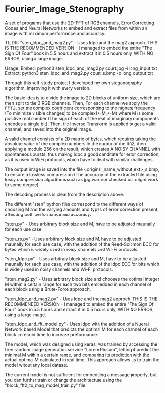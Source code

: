 # Fourier_Image_Stenography
A set of programs that use the 2D-FFT of RGB channels, Error Correcting Codes and Neural Networks to embed and extract files from within an image with maximum performance and accuracy.

TL;DR:
"sten_ldpc_and_mag2.py" - Uses ldpc and the mag2 approch. THIS IS THE RECOMMENDED VERSION - I managed to embed the entire "The Sign Of Four" book in 5.5 hours and extract it in 0.5 hours only, WITH NO ERROS, using a large image.

Usage:
Embed:
python3 sten_ldpc_and_mag2.py court.jpg -i long_input.txt
Extract:
python3 sten_ldpc_and_mag2.py court_s.bmp -o long_output.txt 


Through this self-study project I developed my own steganography algorithm, improving it with every version.

The basic idea is to divide the image to 2D blocks of uniform size, which are then split to the 3 RGB channels.
Then, For each channel we apply the FFT2, set the complex coefficient corresponding to the highest frequency (To minimize visible changes) to be
complex(+-M,+-M) where M is some positive real number (The sign of each of the real of imaginary components encodes a single bit).
Then, the Inverse Transform is applied to get a valid channel, and saved into the original image.

A valid channel consists of a 2D matrix of bytes, which requires taking the absolute value of the complex numbers in the output of the ifft2,
then applying a modulo 256 on the result, which creates A NOISY CHANNEL with spontaneous bursts, thus making ldpc a good canditate for error correction, 
as it is used in WiFi protocols, which have to deal with similar challenges.

The output image is saved into the file <original_name_without_ext>_s.bmp, to ensure a lossless compression 
(The accuracy of the extracted file using lossy compression algorithms such as jpg was not checked but might work to some degree)

The decoding process is clear from the description above.

The different "sten" python files correspond to the different ways of choosing M and the varying amounts and types of error correction present, affecting both performance and accuracy:

"sten.py" - Uses arbitrary block size and M, have to be adjusted maunally for each use case

"sten_rs.py" - Uses arbitrary block size and M, have to be adjusted maunally for each use case, with the addition of the Reed-Solomon ECC for bytes which is widely used in noisy channels and Wi-Fi protocols.

"sten_ldpc.py" - Uses arbitrary block size and M, have to be adjusted maunally for each use case, with the addition of the ldpc ECC for bits which is widely used in noisy channels and Wi-Fi protocols.

"sten_mag2.py" - Uses arbitrary block size and chooses the optimal integer M within a certain range for each two bits embedded in each channel of each block using a Brute-Force approach.

"sten_ldpc_and_mag2.py" - Uses ldpc and the mag2 approch. THIS IS THE RECOMMENDED VERSION - I managed to embed the entire "The Sign Of Four" book in 5.5 hours and extract it in 0.5 hours only, WITH NO ERROS, using a large image.

"sten_ldpc_and_fft_model.py" - Uses ldpc with the addition of a Nueral Network based Model that predicts the optimal M for each channel of each block in record time to increase preformance.

The model, which was designed using keras, was trained by accessing the free random image generation service "Lorem Picsum",
letting it predict the minimal M within a certain range, and comparing its prediction with the actual optimal M calculated in real time.
This approach allows us to train the model witout any local dataset.

The current model is not sufficient for embedding a message properly, but you can further train or change the architecture using the "block_fft2_to_mag_model_train.py" file. 




 
